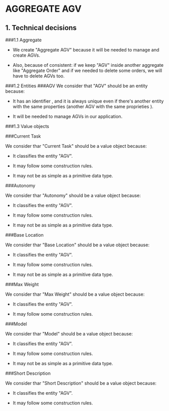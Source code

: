 # AGGREGATE AGV

## 1. Technical decisions

###1.1 Aggregate

- We create "Aggregate AGV" because it will be needed to manage and create AGVs.


- Also, because of consistent: if we keep "AGV" inside another aggregate like "Aggregate Order" and if we needed to delete some orders, we will have to delete AGVs too.


###1.2 Entities
###AGV 
We consider that "AGV" should be an entity because:
- It has an identifier , and it is always unique even if there's another entity with the same properties (another AGV with the same proprieties ).
  

- It will be needed to manage AGVs in our application.




###1.3 Value objects

###Current Task

We consider thar "Current Task" should be a value object because:

- It classifies the entity "AGV".


- It may follow some construction rules.


- It may not be as simple as a primitive data type.

###Autonomy

We consider thar "Autonomy" should be a value object because:

- It classifies the entity "AGV".


- It may follow some construction rules.


- It may not be as simple as a primitive data type.


###Base Location

We consider thar "Base Location" should be a value object because:

- It classifies the entity "AGV".


- It may follow some construction rules.


- It may not be as simple as a primitive data type.


###Max Weight 

We consider thar "Max Weight" should be a value object because:

- It classifies the entity "AGV".


- It may follow some construction rules.


###Model

We consider thar "Model" should be a value object because:

- It classifies the entity "AGV".


- It may follow some construction rules.


- It may not be as simple as a primitive data type.



###Short Description

We consider thar "Short Description" should be a value object because:

- It classifies the entity "AGV".


- It may follow some construction rules.
